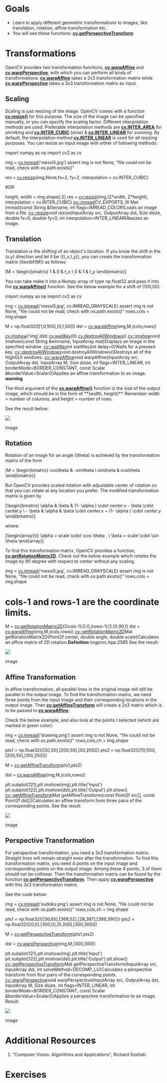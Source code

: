 
# Goals

* Learn to apply different geometric transformations to images, like translation, rotation, affine transformation etc.
* You will see these functions: **[cv.getPerspectiveTransform](../../da/d54/group__imgproc__transform.html#ga20f62aa3235d869c9956436c870893ae "Calculates a perspective transform from four pairs of the corresponding points.")**

# Transformations

OpenCV provides two transformation functions, **[cv.warpAffine](../../da/d54/group__imgproc__transform.html#ga0203d9ee5fcd28d40dbc4a1ea4451983 "Applies an affine transformation to an image.")** and **[cv.warpPerspective](../../da/d54/group__imgproc__transform.html#gaf73673a7e8e18ec6963e3774e6a94b87 "Applies a perspective transformation to an image.")**, with which you can perform all kinds of transformations. **[cv.warpAffine](../../da/d54/group__imgproc__transform.html#ga0203d9ee5fcd28d40dbc4a1ea4451983 "Applies an affine transformation to an image.")** takes a 2x3 transformation matrix while **[cv.warpPerspective](../../da/d54/group__imgproc__transform.html#gaf73673a7e8e18ec6963e3774e6a94b87 "Applies a perspective transformation to an image.")** takes a 3x3 transformation matrix as input.

## Scaling

Scaling is just resizing of the image. OpenCV comes with a function **[cv.resize()](../../da/d54/group__imgproc__transform.html#ga47a974309e9102f5f08231edc7e7529d "Resizes an image.")** for this purpose. The size of the image can be specified manually, or you can specify the scaling factor. Different interpolation methods are used. Preferable interpolation methods are **[cv.INTER\_AREA](../../da/d54/group__imgproc__transform.html#gga5bb5a1fea74ea38e1a5445ca803ff121acf959dca2480cc694ca016b81b442ceb "../../da/d54/group__imgproc__transform.html#gga5bb5a1fea74ea38e1a5445ca803ff121acf959dca2480cc694ca016b81b442ceb")** for shrinking and **[cv.INTER\_CUBIC](../../da/d54/group__imgproc__transform.html#gga5bb5a1fea74ea38e1a5445ca803ff121a55e404e7fa9684af79fe9827f36a5dc1 "../../da/d54/group__imgproc__transform.html#gga5bb5a1fea74ea38e1a5445ca803ff121a55e404e7fa9684af79fe9827f36a5dc1")** (slow) & **[cv.INTER\_LINEAR](../../da/d54/group__imgproc__transform.html#gga5bb5a1fea74ea38e1a5445ca803ff121ac97d8e4880d8b5d509e96825c7522deb "../../da/d54/group__imgproc__transform.html#gga5bb5a1fea74ea38e1a5445ca803ff121ac97d8e4880d8b5d509e96825c7522deb")** for zooming. By default, the interpolation method **[cv.INTER\_LINEAR](../../da/d54/group__imgproc__transform.html#gga5bb5a1fea74ea38e1a5445ca803ff121ac97d8e4880d8b5d509e96825c7522deb "../../da/d54/group__imgproc__transform.html#gga5bb5a1fea74ea38e1a5445ca803ff121ac97d8e4880d8b5d509e96825c7522deb")** is used for all resizing purposes. You can resize an input image with either of following methods: 

import numpy as np
import cv2 as cv

img = [cv.imread](../../d4/da8/group__imgcodecs.html#gab32ee19e22660912565f8140d0f675a8 "../../d4/da8/group__imgcodecs.html#gab32ee19e22660912565f8140d0f675a8")('messi5.jpg')
assert img is not None, "file could not be read, check with os.path.exists()"

res = [cv.resize](../../da/d54/group__imgproc__transform.html#ga47a974309e9102f5f08231edc7e7529d "../../da/d54/group__imgproc__transform.html#ga47a974309e9102f5f08231edc7e7529d")(img,None,fx=2, fy=2, interpolation = cv.INTER\_CUBIC)

#OR

height, width = img.shape[:2]
res = [cv.resize](../../da/d54/group__imgproc__transform.html#ga47a974309e9102f5f08231edc7e7529d "../../da/d54/group__imgproc__transform.html#ga47a974309e9102f5f08231edc7e7529d")(img,(2\*width, 2\*height), interpolation = cv.INTER\_CUBIC)
[cv::imread](../../d4/da8/group__imgcodecs.html#gab32ee19e22660912565f8140d0f675a8 "../../d4/da8/group__imgcodecs.html#gab32ee19e22660912565f8140d0f675a8")CV\_EXPORTS\_W Mat imread(const String &filename, int flags=IMREAD\_COLOR)Loads an image from a file.
[cv::resize](../../da/d54/group__imgproc__transform.html#ga47a974309e9102f5f08231edc7e7529d "../../da/d54/group__imgproc__transform.html#ga47a974309e9102f5f08231edc7e7529d")void resize(InputArray src, OutputArray dst, Size dsize, double fx=0, double fy=0, int interpolation=INTER\_LINEAR)Resizes an image.
 ## Translation

Translation is the shifting of an object's location. If you know the shift in the (x,y) direction and let it be \((t\_x,t\_y)\), you can create the transformation matrix \(\textbf{M}\) as follows:

\[M = \begin{bmatrix} 1 & 0 & t\_x \\ 0 & 1 & t\_y \end{bmatrix}\]

You can take make it into a Numpy array of type np.float32 and pass it into the **[cv.warpAffine()](../../da/d54/group__imgproc__transform.html#ga0203d9ee5fcd28d40dbc4a1ea4451983 "Applies an affine transformation to an image.")** function. See the below example for a shift of (100,50): 

import numpy as np
import cv2 as cv

img = [cv.imread](../../d4/da8/group__imgcodecs.html#gab32ee19e22660912565f8140d0f675a8 "../../d4/da8/group__imgcodecs.html#gab32ee19e22660912565f8140d0f675a8")('messi5.jpg', cv.IMREAD\_GRAYSCALE)
assert img is not None, "file could not be read, check with os.path.exists()"
rows,cols = img.shape

M = np.float32([[1,0,100],[0,1,50]])
dst = [cv.warpAffine](../../da/d54/group__imgproc__transform.html#ga0203d9ee5fcd28d40dbc4a1ea4451983 "../../da/d54/group__imgproc__transform.html#ga0203d9ee5fcd28d40dbc4a1ea4451983")(img,M,(cols,rows))

[cv.imshow](../../d7/dfc/group__highgui.html#ga453d42fe4cb60e5723281a89973ee563 "../../d7/dfc/group__highgui.html#ga453d42fe4cb60e5723281a89973ee563")('img',dst)
[cv.waitKey](../../d7/dfc/group__highgui.html#ga5628525ad33f52eab17feebcfba38bd7 "../../d7/dfc/group__highgui.html#ga5628525ad33f52eab17feebcfba38bd7")(0)
[cv.destroyAllWindows](../../d7/dfc/group__highgui.html#ga6b7fc1c1a8960438156912027b38f481 "../../d7/dfc/group__highgui.html#ga6b7fc1c1a8960438156912027b38f481")()
[cv::imshow](../../d7/dfc/group__highgui.html#ga453d42fe4cb60e5723281a89973ee563 "../../d7/dfc/group__highgui.html#ga453d42fe4cb60e5723281a89973ee563")void imshow(const String &winname, InputArray mat)Displays an image in the specified window.
[cv::waitKey](../../d7/dfc/group__highgui.html#ga5628525ad33f52eab17feebcfba38bd7 "../../d7/dfc/group__highgui.html#ga5628525ad33f52eab17feebcfba38bd7")int waitKey(int delay=0)Waits for a pressed key.
[cv::destroyAllWindows](../../d7/dfc/group__highgui.html#ga6b7fc1c1a8960438156912027b38f481 "../../d7/dfc/group__highgui.html#ga6b7fc1c1a8960438156912027b38f481")void destroyAllWindows()Destroys all of the HighGUI windows.
[cv::warpAffine](../../da/d54/group__imgproc__transform.html#ga0203d9ee5fcd28d40dbc4a1ea4451983 "../../da/d54/group__imgproc__transform.html#ga0203d9ee5fcd28d40dbc4a1ea4451983")void warpAffine(InputArray src, OutputArray dst, InputArray M, Size dsize, int flags=INTER\_LINEAR, int borderMode=BORDER\_CONSTANT, const Scalar &borderValue=Scalar())Applies an affine transformation to an image.
 **warning**

The third argument of the **[cv.warpAffine()](../../da/d54/group__imgproc__transform.html#ga0203d9ee5fcd28d40dbc4a1ea4451983 "Applies an affine transformation to an image.")** function is the size of the output image, which should be in the form of \*\*(width, height)\*\*. Remember width = number of columns, and height = number of rows.

See the result below:

![](../../translation.jpg)

image
## Rotation

Rotation of an image for an angle \(\theta\) is achieved by the transformation matrix of the form

\[M = \begin{bmatrix} cos\theta & -sin\theta \\ sin\theta & cos\theta \end{bmatrix}\]

But OpenCV provides scaled rotation with adjustable center of rotation so that you can rotate at any location you prefer. The modified transformation matrix is given by

\[\begin{bmatrix} \alpha & \beta & (1- \alpha ) \cdot center.x - \beta \cdot center.y \\ - \beta & \alpha & \beta \cdot center.x + (1- \alpha ) \cdot center.y \end{bmatrix}\]

where:

\[\begin{array}{l} \alpha = scale \cdot \cos \theta , \\ \beta = scale \cdot \sin \theta \end{array}\]

To find this transformation matrix, OpenCV provides a function, **[cv.getRotationMatrix2D](../../da/d54/group__imgproc__transform.html#gafbbc470ce83812914a70abfb604f4326 "Calculates an affine matrix of 2D rotation.")**. Check out the below example which rotates the image by 90 degree with respect to center without any scaling. 

img = [cv.imread](../../d4/da8/group__imgcodecs.html#gab32ee19e22660912565f8140d0f675a8 "../../d4/da8/group__imgcodecs.html#gab32ee19e22660912565f8140d0f675a8")('messi5.jpg', cv.IMREAD\_GRAYSCALE)
assert img is not None, "file could not be read, check with os.path.exists()"
rows,cols = img.shape

# cols-1 and rows-1 are the coordinate limits.
M = [cv.getRotationMatrix2D](../../da/d54/group__imgproc__transform.html#gafbbc470ce83812914a70abfb604f4326 "../../da/d54/group__imgproc__transform.html#gafbbc470ce83812914a70abfb604f4326")(((cols-1)/2.0,(rows-1)/2.0),90,1)
dst = [cv.warpAffine](../../da/d54/group__imgproc__transform.html#ga0203d9ee5fcd28d40dbc4a1ea4451983 "../../da/d54/group__imgproc__transform.html#ga0203d9ee5fcd28d40dbc4a1ea4451983")(img,M,(cols,rows))
[cv::getRotationMatrix2D](../../da/d54/group__imgproc__transform.html#gafbbc470ce83812914a70abfb604f4326 "../../da/d54/group__imgproc__transform.html#gafbbc470ce83812914a70abfb604f4326")Mat getRotationMatrix2D(Point2f center, double angle, double scale)Calculates an affine matrix of 2D rotation.**Definition** imgproc.hpp:2585
 See the result:

![](../../rotation.jpg)

image
## Affine Transformation

In affine transformation, all parallel lines in the original image will still be parallel in the output image. To find the transformation matrix, we need three points from the input image and their corresponding locations in the output image. Then **[cv.getAffineTransform](../../da/d54/group__imgproc__transform.html#ga8f6d378f9f8eebb5cb55cd3ae295a999 "Calculates an affine transform from three pairs of the corresponding points.")** will create a 2x3 matrix which is to be passed to **[cv.warpAffine](../../da/d54/group__imgproc__transform.html#ga0203d9ee5fcd28d40dbc4a1ea4451983 "Applies an affine transformation to an image.")**.

Check the below example, and also look at the points I selected (which are marked in green color): 

img = [cv.imread](../../d4/da8/group__imgcodecs.html#gab32ee19e22660912565f8140d0f675a8 "../../d4/da8/group__imgcodecs.html#gab32ee19e22660912565f8140d0f675a8")('drawing.png')
assert img is not None, "file could not be read, check with os.path.exists()"
rows,cols,ch = img.shape

pts1 = np.float32([[50,50],[200,50],[50,200]])
pts2 = np.float32([[10,100],[200,50],[100,250]])

M = [cv.getAffineTransform](../../da/d54/group__imgproc__transform.html#ga8f6d378f9f8eebb5cb55cd3ae295a999 "../../da/d54/group__imgproc__transform.html#ga8f6d378f9f8eebb5cb55cd3ae295a999")(pts1,pts2)

dst = [cv.warpAffine](../../da/d54/group__imgproc__transform.html#ga0203d9ee5fcd28d40dbc4a1ea4451983 "../../da/d54/group__imgproc__transform.html#ga0203d9ee5fcd28d40dbc4a1ea4451983")(img,M,(cols,rows))

plt.subplot(121),plt.imshow(img),plt.title('Input')
plt.subplot(122),plt.imshow(dst),plt.title('Output')
plt.show()
[cv::getAffineTransform](../../da/d54/group__imgproc__transform.html#ga8f6d378f9f8eebb5cb55cd3ae295a999 "../../da/d54/group__imgproc__transform.html#ga8f6d378f9f8eebb5cb55cd3ae295a999")Mat getAffineTransform(const Point2f src[], const Point2f dst[])Calculates an affine transform from three pairs of the corresponding points.
 See the result:

![](../../affine.jpg)

image
## Perspective Transformation

For perspective transformation, you need a 3x3 transformation matrix. Straight lines will remain straight even after the transformation. To find this transformation matrix, you need 4 points on the input image and corresponding points on the output image. Among these 4 points, 3 of them should not be collinear. Then the transformation matrix can be found by the function **[cv.getPerspectiveTransform](../../da/d54/group__imgproc__transform.html#ga20f62aa3235d869c9956436c870893ae "Calculates a perspective transform from four pairs of the corresponding points.")**. Then apply **[cv.warpPerspective](../../da/d54/group__imgproc__transform.html#gaf73673a7e8e18ec6963e3774e6a94b87 "Applies a perspective transformation to an image.")** with this 3x3 transformation matrix.

See the code below: 

img = [cv.imread](../../d4/da8/group__imgcodecs.html#gab32ee19e22660912565f8140d0f675a8 "../../d4/da8/group__imgcodecs.html#gab32ee19e22660912565f8140d0f675a8")('sudoku.png')
assert img is not None, "file could not be read, check with os.path.exists()"
rows,cols,ch = img.shape

pts1 = np.float32([[56,65],[368,52],[28,387],[389,390]])
pts2 = np.float32([[0,0],[300,0],[0,300],[300,300]])

M = [cv.getPerspectiveTransform](../../da/d54/group__imgproc__transform.html#ga20f62aa3235d869c9956436c870893ae "../../da/d54/group__imgproc__transform.html#ga20f62aa3235d869c9956436c870893ae")(pts1,pts2)

dst = [cv.warpPerspective](../../da/d54/group__imgproc__transform.html#gaf73673a7e8e18ec6963e3774e6a94b87 "../../da/d54/group__imgproc__transform.html#gaf73673a7e8e18ec6963e3774e6a94b87")(img,M,(300,300))

plt.subplot(121),plt.imshow(img),plt.title('Input')
plt.subplot(122),plt.imshow(dst),plt.title('Output')
plt.show()
[cv::getPerspectiveTransform](../../da/d54/group__imgproc__transform.html#ga20f62aa3235d869c9956436c870893ae "../../da/d54/group__imgproc__transform.html#ga20f62aa3235d869c9956436c870893ae")Mat getPerspectiveTransform(InputArray src, InputArray dst, int solveMethod=DECOMP\_LU)Calculates a perspective transform from four pairs of the corresponding points.
[cv::warpPerspective](../../da/d54/group__imgproc__transform.html#gaf73673a7e8e18ec6963e3774e6a94b87 "../../da/d54/group__imgproc__transform.html#gaf73673a7e8e18ec6963e3774e6a94b87")void warpPerspective(InputArray src, OutputArray dst, InputArray M, Size dsize, int flags=INTER\_LINEAR, int borderMode=BORDER\_CONSTANT, const Scalar &borderValue=Scalar())Applies a perspective transformation to an image.
 Result:

![](../../perspective.jpg)

image
# Additional Resources

1. "Computer Vision: Algorithms and Applications", Richard Szeliski

# Exercises

